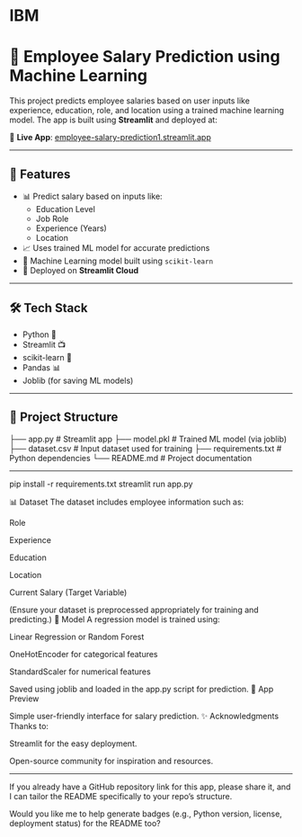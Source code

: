 # IBM
# 💼 Employee Salary Prediction using Machine Learning

This project predicts employee salaries based on user inputs like experience, education, role, and location using a trained machine learning model. The app is built using **Streamlit** and deployed at:

🔗 **Live App**: [employee-salary-prediction1.streamlit.app](https://employee-salary-prediction1.streamlit.app/)

---

## 📌 Features

- 📊 Predict salary based on inputs like:
  - Education Level
  - Job Role
  - Experience (Years)
  - Location
- 📈 Uses trained ML model for accurate predictions
- 🧠 Machine Learning model built using `scikit-learn`
- 🚀 Deployed on **Streamlit Cloud**

---

## 🛠️ Tech Stack

- Python 🐍
- Streamlit 📺
- scikit-learn 🤖
- Pandas 📊
- Joblib (for saving ML models)

---

## 📂 Project Structure

├── app.py # Streamlit app
├── model.pkl # Trained ML model (via joblib)
├── dataset.csv # Input dataset used for training
├── requirements.txt # Python dependencies
└── README.md # Project documentation

---

pip install -r requirements.txt
streamlit run app.py

📊 Dataset
The dataset includes employee information such as:

Role

Experience

Education

Location

Current Salary (Target Variable)

(Ensure your dataset is preprocessed appropriately for training and predicting.)
🤖 Model
A regression model is trained using:

Linear Regression or Random Forest

OneHotEncoder for categorical features

StandardScaler for numerical features

Saved using joblib and loaded in the app.py script for prediction.
📸 App Preview

Simple user-friendly interface for salary prediction.
✨ Acknowledgments
Thanks to:

Streamlit for the easy deployment.

Open-source community for inspiration and resources.

---

If you already have a GitHub repository link for this app, please share it, and I can tailor the README specifically to your repo’s structure.

Would you like me to help generate badges (e.g., Python version, license, deployment status) for the README too?
